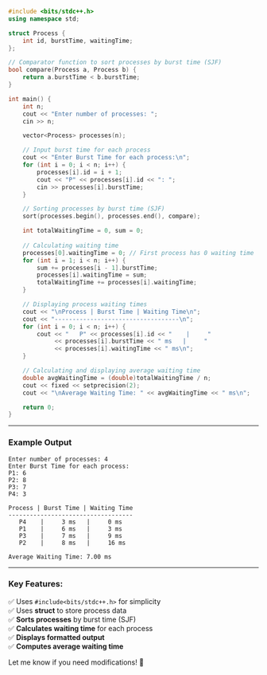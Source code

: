 

```cpp
#include <bits/stdc++.h>
using namespace std;

struct Process {
    int id, burstTime, waitingTime;
};

// Comparator function to sort processes by burst time (SJF)
bool compare(Process a, Process b) {
    return a.burstTime < b.burstTime;
}

int main() {
    int n;
    cout << "Enter number of processes: ";
    cin >> n;

    vector<Process> processes(n);

    // Input burst time for each process
    cout << "Enter Burst Time for each process:\n";
    for (int i = 0; i < n; i++) {
        processes[i].id = i + 1;
        cout << "P" << processes[i].id << ": ";
        cin >> processes[i].burstTime;
    }

    // Sorting processes by burst time (SJF)
    sort(processes.begin(), processes.end(), compare);

    int totalWaitingTime = 0, sum = 0;
    
    // Calculating waiting time
    processes[0].waitingTime = 0; // First process has 0 waiting time
    for (int i = 1; i < n; i++) {
        sum += processes[i - 1].burstTime;
        processes[i].waitingTime = sum;
        totalWaitingTime += processes[i].waitingTime;
    }

    // Displaying process waiting times
    cout << "\nProcess | Burst Time | Waiting Time\n";
    cout << "-----------------------------------\n";
    for (int i = 0; i < n; i++) {
        cout << "   P" << processes[i].id << "    |     " 
             << processes[i].burstTime << " ms   |     " 
             << processes[i].waitingTime << " ms\n";
    }

    // Calculating and displaying average waiting time
    double avgWaitingTime = (double)totalWaitingTime / n;
    cout << fixed << setprecision(2);
    cout << "\nAverage Waiting Time: " << avgWaitingTime << " ms\n";

    return 0;
}
```

---

### **Example Output**
```
Enter number of processes: 4
Enter Burst Time for each process:
P1: 6
P2: 8
P3: 7
P4: 3

Process | Burst Time | Waiting Time
-----------------------------------
   P4    |     3 ms   |     0 ms
   P1    |     6 ms   |     3 ms
   P3    |     7 ms   |     9 ms
   P2    |     8 ms   |     16 ms

Average Waiting Time: 7.00 ms
```

---

### **Key Features:**
✅ Uses `#include<bits/stdc++.h>` for simplicity  
✅ Uses **struct** to store process data  
✅ **Sorts processes** by burst time (SJF)  
✅ **Calculates waiting time** for each process  
✅ **Displays formatted output**  
✅ **Computes average waiting time**  

Let me know if you need modifications! 🚀

